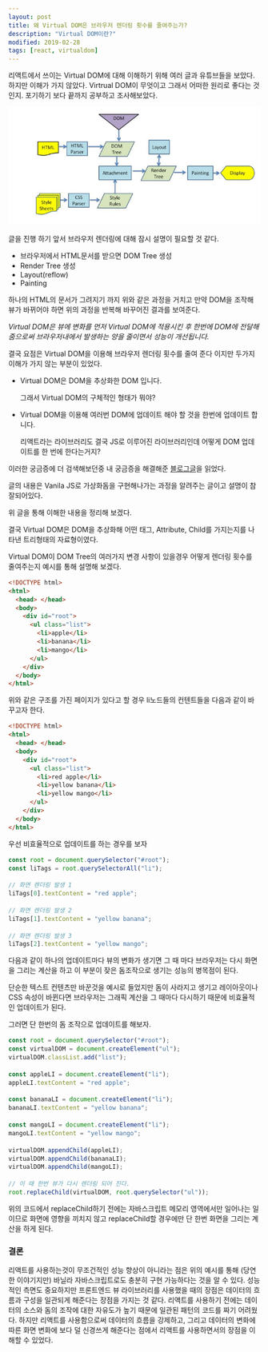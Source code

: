 ```yaml
---
layout: post
title: 왜 Virtual DOM은 브라우저 렌더링 횟수를 줄여주는가?
description: "Virtual DOM이란?"
modified: 2019-02-28
tags: [react, virtualdom]
---
```


리액트에서 쓰이는 Virtual DOM에 대해 이해하기 위해 여러 글과 유튜브들을 보았다.
하지만 이해가 가지 않았다. Virtrual DOM이 무엇이고 그래서 어떠한 원리로 좋다는 것인지.
포기하기 보다 끝까지 공부하고 조사해보았다.


![](./images/browser-workflow.JPG)

글을 진행 하기 앞서 브라우저 렌더링에 대해 잠시 설명이 필요할 것 같다.

- 브라우저에서 HTML문서를 받으면 DOM Tree 생성
- Render Tree 생성
- Layout(reflow)
- Painting

하나의 HTML의 문서가 그려지기 까지 위와 같은 과정을 거치고 만약 DOM을 조작해 뷰가 바뀌어야 하면 위의 과정을 반복해 바꾸어진 결과를 보여준다.

_Virtual DOM은 뷰에 변화를 먼저 Virtual DOM에 적용시킨 후 한번에 DOM에 전달해 줌으로써 브라우저내에서 발생하는 양을 줄이면서 성능이 개선됩니다._

결국 요점은 Virtual DOM을 이용해 브라우저 렌더링 횟수를 줄여 준다 이지만 두가지 이해가 가지 않는 부분이 있었다.

- Virtual DOM은 DOM을 추상화한 DOM 입니다.

  그래서 Virtual DOM의 구체적인 형태가 뭐야?

- Virtual DOM을 이용해 여러번 DOM에 업데이트 해야 할 것을 한번에 업데이트 합니다.

  리액트라는 라이브러리도 결국 JS로 이루어진 라이브러리인데 어떻게 DOM 업데이트를 한 번에 한다는거지?

이러한 궁금증에 더 검색해보던중 내 궁금증을 해결해준 [블로그글](https://medium.com/@deathmood/how-to-write-your-own-virtual-dom-ee74acc13060)을 읽었다.

글의 내용은 Vanila JS로 가상화돔을 구현해나가는 과정을 알려주는 글이고 설명이 참 잘되어있다.

위 글을 통해 이해한 내용을 정리해 보겠다.

결국 Virtual DOM은 DOM을 추상화해 어떤 태그, Attribute, Child를 가지는지를 나타낸 트리형태의 자료형이였다.

Virtual DOM이 DOM Tree의 여러가지 변경 사항이 있을경우 어떻게 렌더링 횟수를 줄여주는지 예시를 통해 설명해 보겠다.

```html
<!DOCTYPE html>
<html>
  <head> </head>
  <body>
    <div id="root">
      <ul class="list">
        <li>apple</li>
        <li>banana</li>
        <li>mango</li>
      </ul>
    </div>
  </body>
</html>
```

위와 같은 구조를 가진 페이지가 있다고 할 경우 li노드들의 컨텐트들을 다음과 같이 바꾸고자 한다.

```html
<!DOCTYPE html>
<html>
  <head> </head>
  <body>
    <div id="root">
      <ul class="list">
        <li>red apple</li>
        <li>yellow banana</li>
        <li>yellow mango</li>
      </ul>
    </div>
  </body>
</html>
```

우선 비효율적으로 업데이트를 하는 경우를 보자

```javascript
const root = document.querySelector("#root");
const liTags = root.querySelectorAll("li");

// 화면 렌더링 발생 1
liTags[0].textContent = "red apple";

// 화면 렌더링 발생 2
liTags[1].textContent = "yellow banana";

// 화면 렌더링 발생 3
liTags[2].textContent = "yellow mango";
```

다음과 같이 하나의 업데이트마다 뷰의 변화가 생기면 그 때 마다 브라우저는 다시 화면을 그리는 계산을 하고 이 부분이 잦은 돔조작으로 생기는 성능의 병목점이 된다.

단순한 텍스트 컨텐츠만 바꾼것을 예시로 들었지만 돔이 사라지고 생기고 레이아웃이나 CSS 속성이 바뀐다면 브라우저는 그래픽 계산을 그 때마다 다시하기 때문에 비효율적인 업데이트가 된다.

그러면 단 한번의 돔 조작으로 업데이트를 해보자.

```javascript
const root = document.querySelector("#root");
const virtualDOM = document.createElement("ul");
virtualDOM.classList.add("list");

const appleLI = document.createElement("li");
appleLI.textContent = "red apple";

const bananaLI = document.createElement("li");
bananaLI.textContent = "yellow banana";

const mangoLI = document.createElement("li");
mangoLI.textContent = "yellow mango";

virtualDOM.appendChild(appleLI);
virtualDOM.appendChild(bananaLI);
virtualDOM.appendChild(mangoLI);

// 이 때 한번 뷰가 다시 렌더링 되어 진다.
root.replaceChild(virtualDOM, root.querySelector("ul"));
```

위의 코드에서 replaceChild하기 전에는 자바스크립트 메모리 영역에서만 일어나는 일이므로 화면에 영향을 끼치지 않고 replaceChild할 경우에만 단 한번 화면을 그리는 계산을 하게 된다.

### 결론

리액트를 사용하는것이 무조건적인 성능 향상이 아니라는 점은 위의 예시를 통해 (당연한 이야기지만) 바닐라 자바스크립트로도 충분히 구현 가능하다는 것을 알 수 있다. 성능적인 측면도 중요하지만 프론트엔드 뷰 라이브러리를 사용했을 때의 장점은 데이터의 흐름과 구성을 일관되게 해준다는 장점을 가지는 것 같다. 리액트를 사용하기 전에는 데이터의 소스와 돔의 조작에 대한 자유도가 높기 때문에 일관된 패턴의 코드를 짜기 어려웠다. 하지만 리액트를 사용함으로써 데이터의 흐름을 강제하고, 그리고 데이터의 변화에 따른 화면 변화에 보다 덜 신경쓰게 해준다는 점에서 리액트를 사용하면서의 장점을 이해할 수 있었다.
